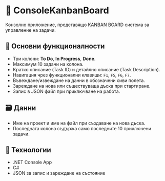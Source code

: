 # 🧩 ConsoleKanbanBoard

Конзолно приложение, представящо KANBAN BOARD система за управление на задачи.

## 🎯 Основни функционалности

- Три колони: **To Do**, **In Progress**, **Done**.
- Максимум 10 задачи на колона.
- Кратко описание (Task ID) и детайлно описание (Task Description).
- Навигация чрез функционални клавиши: `F1`, `F5`, `F6`, `F7`.
- Въвеждане/извеждане на данни в обозначени сиви полета.
- Зареждане на нова или съществуваща дъска при стартиране.
- Запис в JSON файл при приключване на работа.

## 🗃️ Данни

- Име на проект и име на файл при създаване на нова дъска.
- Последната колона съдържа само последните 10 приключени задачи.

## 💾 Технологии

- .NET Console App
- C#
- JSON за запис и зареждане на състояние
